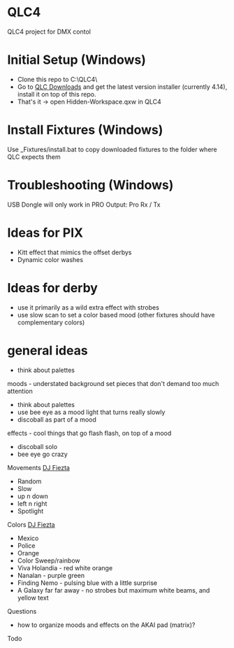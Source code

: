 # QLC4
 QLC4 project for DMX contol

# Initial Setup (Windows)
- Clone this repo to C:\QLC4\
- Go to [QLC Downloads](https://www.qlcplus.org/download) and get the latest version installer (currently 4.14), install it on top of this repo. 
- That's it -> open Hidden-Workspace.qxw in QLC4

# Install Fixtures (Windows)
Use _Fixtures/install.bat to copy downloaded fixtures to the folder where QLC expects them

# Troubleshooting (Windows)
USB Dongle will only work in PRO Output: Pro Rx / Tx

# Ideas for PIX
- Kitt effect that mimics the offset derbys
- Dynamic color washes

# Ideas for derby
- use it primarily as a wild extra effect with strobes
- use slow scan to set a color based mood (other fixtures should have complementary colors)

# general ideas
- think about palettes

moods - understated background set pieces that don't demand too much attention
- think about palettes
- use bee eye as a mood light that turns really slowly
- discoball as part of a mood

effects - cool things that go flash flash, on top of a mood
- discoball solo
- bee eye go crazy

Movements [DJ Fiezta](https://www.youtube.com/watch?v=d1wlBe-OofI) 
- Random
- Slow
- up n down
- left n right
- Spotlight

Colors [DJ Fiezta](https://www.youtube.com/watch?v=d1wlBe-OofI) 
- Mexico
- Police
- Orange 
- Color Sweep/rainbow
- Viva Holandia - red white orange
- Nanalan - purple green
- Finding Nemo - pulsing blue with a little surprise
- A Galaxy far far away - no strobes but maximum white beams, and yellow text

   


Questions
- how to organize moods and effects on the AKAI pad (matrix)?

Todo

